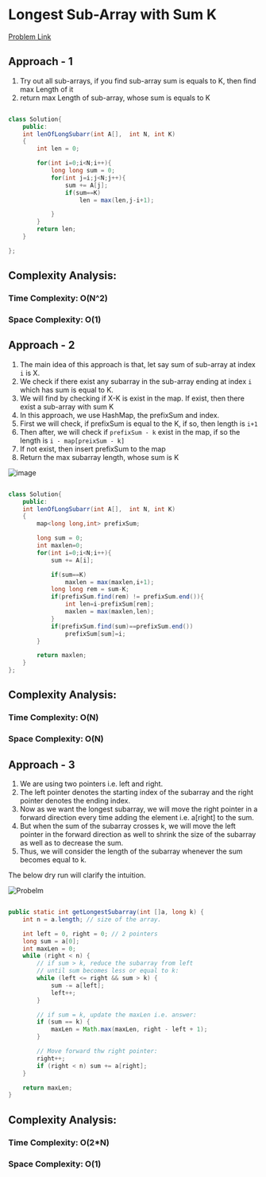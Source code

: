 # Longest Sub-Array with Sum K

[Problem Link](https://www.geeksforgeeks.org/problems/longest-sub-array-with-sum-k0809/1)

## Approach - 1

1. Try out all sub-arrays, if you find sub-array sum is equals to K, then find max Length of it
2. return max Length of sub-array, whose sum is equals to K

```Java

class Solution{
    public:
    int lenOfLongSubarr(int A[],  int N, int K)
    {
        int len = 0;

        for(int i=0;i<N;i++){
            long long sum = 0;
            for(int j=i;j<N;j++){
                sum += A[j];
                if(sum==K)
                    len = max(len,j-i+1);

            }
        }
        return len;
    }

};

```

## Complexity Analysis:

### Time Complexity: O(N^2)

### Space Complexity: O(1)

## Approach - 2

1. The main idea of this approach is that, let say sum of sub-array at index `i` is X.
2. We check if there exist any subarray in the sub-array ending at index `i` which has sum is equal to K.
3. We will find by checking if X-K is exist in the map. If exist, then there exist a sub-array with sum K
4. In this approach, we use HashMap, the prefixSum and index.
5. First we will check, if prefixSum is equal to the K, if so, then length is `i+1`
6. Then after, we will check if `prefixSum - k` exist in the map, if so the length is `i - map[preixSum - k]`
7. If not exist, then insert prefixSum to the map
8. Return the max subarray length, whose sum is K

![image](https://github.com/user-attachments/assets/e15c0bc5-f976-401c-9617-f3a4081e699e)


```Java

class Solution{
    public:
    int lenOfLongSubarr(int A[],  int N, int K)
    {
        map<long long,int> prefixSum;

        long sum = 0;
        int maxlen=0;
        for(int i=0;i<N;i++){
            sum += A[i];

            if(sum==K)
                maxlen = max(maxlen,i+1);
            long long rem = sum-K;
            if(prefixSum.find(rem) != prefixSum.end()){
                int len=i-prefixSum[rem];
                maxlen = max(maxlen,len);
            }
            if(prefixSum.find(sum)==prefixSum.end())
                prefixSum[sum]=i;
        }

        return maxlen;
    }
};

```

## Complexity Analysis:

### Time Complexity: O(N)

### Space Complexity: O(N)

## Approach - 3

1. We are using two pointers i.e. left and right.
2. The left pointer denotes the starting index of the subarray and the right pointer denotes the ending index.
3. Now as we want the longest subarray, we will move the right pointer in a forward direction every time adding the element i.e. a[right] to the sum.
4. But when the sum of the subarray crosses k, we will move the left pointer in the forward direction as well to shrink the size of the subarray as well as to decrease the sum.
5. Thus, we will consider the length of the subarray whenever the sum becomes equal to k.

The below dry run will clarify the intuition.

![Probelm ](https://static.takeuforward.org/wp/uploads/2023/04/Screenshot-2023-04-13-012512.png)

```Java

public static int getLongestSubarray(int []a, long k) {
    int n = a.length; // size of the array.

    int left = 0, right = 0; // 2 pointers
    long sum = a[0];
    int maxLen = 0;
    while (right < n) {
        // if sum > k, reduce the subarray from left
        // until sum becomes less or equal to k:
        while (left <= right && sum > k) {
            sum -= a[left];
            left++;
        }

        // if sum = k, update the maxLen i.e. answer:
        if (sum == k) {
            maxLen = Math.max(maxLen, right - left + 1);
        }

        // Move forward thw right pointer:
        right++;
        if (right < n) sum += a[right];
    }

    return maxLen;
}

```

## Complexity Analysis:

### Time Complexity: O(2\*N)

### Space Complexity: O(1)
